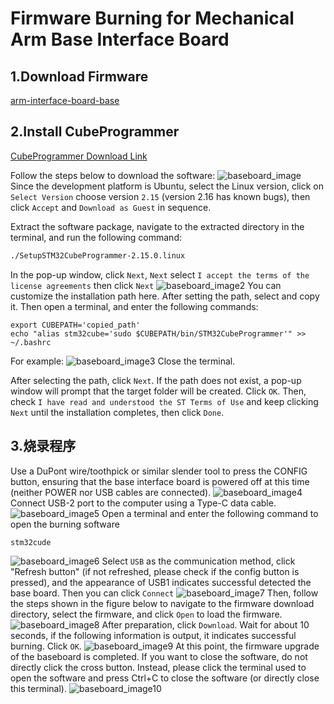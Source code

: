 # Firmware Burning for Mechanical Arm Base Interface Board

## 1.Download Firmware

[arm-interface-board-base](https://empty)

## 2.Install CubeProgrammer

[CubeProgrammer Download Link](https://www.st.com/en/development-tools/stm32cubeprog.html)

Follow the steps below to download the software:
![baseboard_image](assets/baseboard_image_en.png)
Since the development platform is Ubuntu, select the Linux version, click on `Select Version` choose version `2.15` (version 2.16 has known bugs), then click `Accept` and `Download as Guest` in sequence.

Extract the software package, navigate to the extracted directory in the terminal, and run the following command:
```bash
./SetupSTM32CubeProgrammer-2.15.0.linux
```
In the pop-up window, click `Next`, `Next` select `I accept the terms of the license agreements` then click `Next`
![baseboard_image2](assets/baseboard_image2.png)
You can customize the installation path here. After setting the path, select and copy it.
Then open a terminal, and enter the following commands:
```
export CUBEPATH='copied_path'
echo "alias stm32cube='sudo $CUBEPATH/bin/STM32CubeProgrammer'" >> ~/.bashrc
```
For example:
![baseboard_image3](assets/baseboard_image3.png)
Close the terminal.

After selecting the path, click `Next`. If the path does not exist, a pop-up window will prompt that the target folder will be created. Click `OK`.
Then, check `I have read and understood the ST Terms of Use` and keep clicking `Next` until the installation completes, then click `Done`.


## 3.烧录程序
Use a DuPont wire/toothpick or similar slender tool to press the CONFIG button, ensuring that the base interface board is powered off at this time (neither POWER nor USB cables are connected).
![baseboard_image4](assets/baseboard_image4.png)
Connect USB-2 port to the computer using a Type-C data cable.
![baseboard_image5](assets/baseboard_image5.png)
Open a terminal and enter the following command to open the burning software

```bash
stm32cude
```
![baseboard_image6](assets/baseboard_image6.png)
Select `USB` as the communication method, click "Refresh button" (if not refreshed, please check if the config button is pressed), and the appearance of USB1 indicates successful detected the base board. Then you can click `Connect`
![baseboard_image7](assets/baseboard_image7.png)
Then, follow the steps shown in the figure below to navigate to the firmware download directory, select the firmware, and click `Open` to load the firmware.
![baseboard_image8](assets/baseboard_image8.png)
After preparation, click `Download`. Wait for about 10 seconds, if the following information is output, it indicates successful burning. Click `OK`.
![baseboard_image9](assets/baseboard_image9_en.png)
At this point, the firmware upgrade of the baseboard is completed. If you want to close the software, do not directly click the cross button. Instead, please click the terminal used to open the software and press Ctrl+C to close the software (or directly close this terminal).
![baseboard_image10](assets/baseboard_image10_en.png)